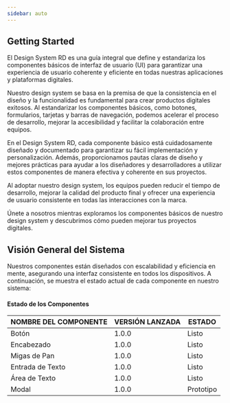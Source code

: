 ```yaml
---
sidebar: auto
---
```


## Getting Started

El Design System RD es una guía integral que define y estandariza los componentes básicos de interfaz de usuario (UI) para garantizar una experiencia de usuario coherente y eficiente en todas nuestras aplicaciones y plataformas digitales.

Nuestro design system se basa en la premisa de que la consistencia en el diseño y la funcionalidad es fundamental para crear productos digitales exitosos. Al estandarizar los componentes básicos, como botones, formularios, tarjetas y barras de navegación, podemos acelerar el proceso de desarrollo, mejorar la accesibilidad y facilitar la colaboración entre equipos.

En el Design System RD, cada componente básico está cuidadosamente diseñado y documentado para garantizar su fácil implementación y personalización. Además, proporcionamos pautas claras de diseño y mejores prácticas para ayudar a los diseñadores y desarrolladores a utilizar estos componentes de manera efectiva y coherente en sus proyectos.

Al adoptar nuestro design system, los equipos pueden reducir el tiempo de desarrollo, mejorar la calidad del producto final y ofrecer una experiencia de usuario consistente en todas las interacciones con la marca.

Únete a nosotros mientras exploramos los componentes básicos de nuestro design system y descubrimos cómo pueden mejorar tus proyectos digitales.

## Visión General del Sistema

Nuestros componentes están diseñados con escalabilidad y eficiencia en mente, asegurando una interfaz consistente en todos los dispositivos. A continuación, se muestra el estado actual de cada componente en nuestro sistema:

#### Estado de los Componentes

| NOMBRE DEL COMPONENTE | VERSIÓN LANZADA | ESTADO     |
|-----------------------|-----------------|------------|
| Botón                 | 1.0.0           | Listo      |
| Encabezado            | 1.0.0           | Listo      |
| Migas de Pan          | 1.0.0           | Listo      |
| Entrada de Texto      | 1.0.0           | Listo      |
| Área de Texto         | 1.0.0           | Listo      |
| Modal                 | 1.0.0           | Prototipo  |
